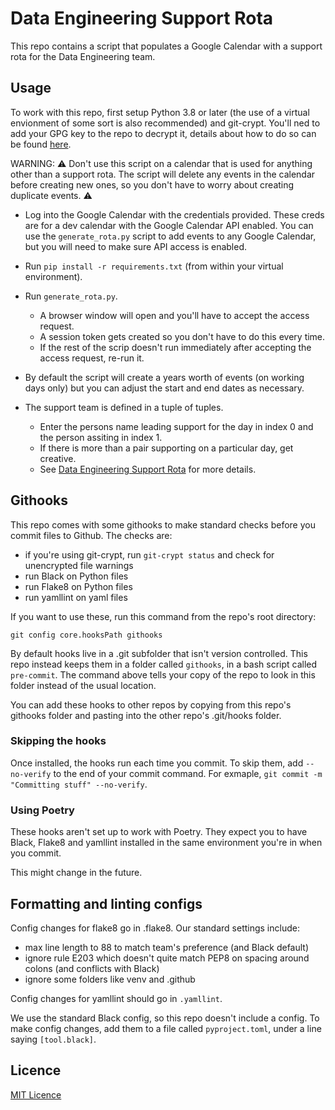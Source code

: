 # Data Engineering Support Rota
This repo contains a script that populates a Google Calendar with a support rota for the Data Engineering team.

## Usage
To work with this repo, first setup Python 3.8 or later (the use of a virtual envionment of some sort is also recommended) and git-crypt. You'll ned to add your GPG key to the repo to decrypt it, details about how to do so can be found [here](.git-crypt/README.md).

WARNING:
:warning: Don't use this script on a calendar that is used for anything other than a support rota. The script will delete any events in the calendar before creating new ones, so you don't have to worry about creating duplicate events. :warning:

- Log into the Google Calendar with the credentials provided. These creds are for a dev calendar with the Google Calendar API enabled. You can use the `generate_rota.py` script to add events to any Google Calendar, but you will need to make sure API access is enabled.
- Run `pip install -r requirements.txt` (from within your virtual environment).
- Run `generate_rota.py`.
    - A browser window will open and you'll have to accept the access request.
    - A session token gets created so you don't have to do this every time.
    - If the rest of the scrip doesn't run immediately after accepting the access request, re-run it.

- By default the script will create a years worth of events (on working days only) but you can adjust the start and end dates as necessary.
- The support team is defined in a tuple of tuples.
    - Enter the persons name leading support for the day in index 0 and the person assiting in index 1.
    - If there is more than a pair supporting on a particular day, get creative.
    - See [Data Engineering Support Rota](https://github.com/moj-analytical-services/data-engineering/wiki/Data-Engineering-Support-Rota) for more details.

## Githooks
This repo comes with some githooks to make standard checks before you commit files to Github. The checks are: 
- if you're using git-crypt, run `git-crypt status` and check for unencrypted file warnings 
- run Black on Python files
- run Flake8 on Python files
- run yamllint on yaml files

If you want to use these, run this command from the repo's root directory: 

`git config core.hooksPath githooks`

By default hooks live in a .git subfolder that isn't version controlled. This repo instead keeps them in a folder called `githooks`, in a bash script called `pre-commit`. The command above tells your copy of the repo to look in this folder instead of the usual location. 

You can add these hooks to other repos by copying from this repo's githooks folder and pasting into the other repo's .git/hooks folder.

### Skipping the hooks
Once installed, the hooks run each time you commit. To skip them, add `--no-verify` to the end of your commit command. For exmaple, `git commit -m "Committing stuff" --no-verify`.

### Using Poetry
These hooks aren't set up to work with Poetry. They expect you to have Black, Flake8 and yamllint installed in the same environment you're in when you commit. 

This might change in the future.

## Formatting and linting configs
Config changes for flake8 go in .flake8. Our standard settings include:
- max line length to 88 to match team's preference (and Black default)
- ignore rule E203 which doesn't quite match PEP8 on spacing around colons (and conflicts with Black)
- ignore some folders like venv and .github

Config changes for yamllint should go in `.yamllint`. 

We use the standard Black config, so this repo doesn't include a config. To make config changes, add them to a file called `pyproject.toml`, under a line saying `[tool.black]`. 

## Licence
[MIT Licence](LICENCE.md)
